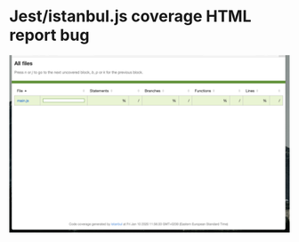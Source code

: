# Jest/istanbul.js coverage HTML report bug


![Screenshot](https://github.com/adyz/jest-coverage-bug-no-ts/raw/master/src/screenshot.png "Screenshot")

